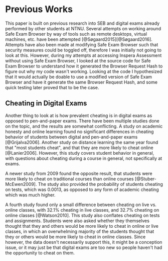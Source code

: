 # Previous Works
This paper is built on previous research into SEB and digital exams already
performed by other students at NTNU. Several attempts on working around Safe
Exam Browser by way of tools such as remote desktops, virtual machines, etc.
have been attempted [@Søgaard2015][@Søgaard2016]. Attempts have also been made
at modifying Safe Exam Browser such that security measures could be toggled off,
therefore I was initially not going to look at this. However, during my attempts
at accessing Inspera Assessment without using Safe Exam Browser, I looked at the
source code for Safe Exam Browser to understand how it generated the Browser
Request Hash to figure out why my code wasn't working. Looking at the code I
hypothesized that it would actually be doable to use a modified version of Safe
Exam Browser and have it generate the same Browser Request Hash, and some quick
testing later proved that to be the case.

## Cheating in Digital Exams
Another thing to look at is how prevalent cheating is in digital exams as
opposed to pen-and-paper exams. There have been multiple studies done on the
topic, and the results are somewhat conflicting. A study on academic honesty and
online learning found no significant differences in cheating behavior of
students between digital and pen-and-paper exams [@Grijalva2006]. Another study
on distance learning the same year found that "most students cheat", and that
they are more likely to cheat online [@Lanier2006]. However, this study covers
student behavior in general, with questions about cheating during a course in
general, not specifically at exams.

A newer study from 2009 found the opposite result, that students were more
likely to cheat on traditional courses than online courses [@Stuber-McEwen2009].
The study also provided the probability of students cheating on tests, which was
$0.0013$, as opposed to any form of academic cheating which was much higher.

A fourth study found only a small difference between cheating on live vs. online
classes, with $32.1\%$ cheating in live classes, and $32.7\%$ cheating on online
classes [@Watson2010]. This study also conflates cheating on tests and
assignments. Students were also asked whether they themselves thought that they
and others would be more likely to cheat in online or live classes, in which an
overwhelming majority of the students thought that they or others would be more
likely to cheat in online classes. Since however, the data doesn't necessarily
support this, it might be a conception issue, or it may just be that digital
exams are too new so people haven't had the opportunity to cheat on them.

